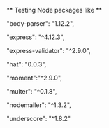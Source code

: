 ** Testing Node packages like **

"body-parser": "1.12.2",

"express": "^4.12.3", 

"express-validator": "^2.9.0",

"hat": "0.0.3", 

"moment":"^2.9.0",

"multer": "^0.1.8",

"nodemailer": "^1.3.2",

"underscore": "^1.8.2"
